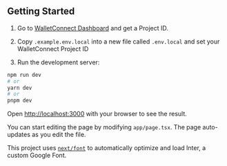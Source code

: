 ## Getting Started

1. Go to [WalletConnect Dashboard](https://cloud.walletconnect.com/) and get a Project ID.

2. Copy `.example.env.local` into a new file called `.env.local` and set your WalletConnect Project ID

3. Run the development server:

```bash
npm run dev
# or
yarn dev
# or
pnpm dev
```

Open [http://localhost:3000](http://localhost:3000) with your browser to see the result.

You can start editing the page by modifying `app/page.tsx`. The page auto-updates as you edit the file.

This project uses [`next/font`](https://nextjs.org/docs/basic-features/font-optimization) to automatically optimize and load Inter, a custom Google Font.

